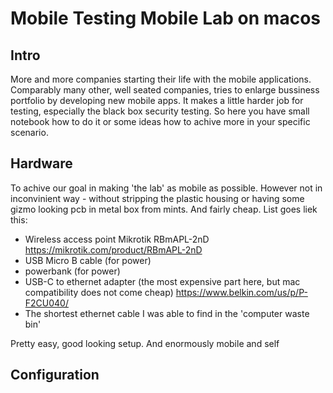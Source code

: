 # Mobile Testing Mobile Lab on macos
## Intro
More and more companies starting their life with the mobile applications. Comparably many other, well seated companies, tries to enlarge bussiness portfolio by developing new mobile apps. It makes a little harder job for testing, especially the black box security testing. So here you have small notebook how to do it or some ideas how to achive more in your specific scenario.
## Hardware
To achive our goal in making 'the lab' as mobile as possible. However not in inconvinient way - without stripping the plastic housing or having some gizmo looking pcb in metal box from mints. And fairly cheap. List goes liek this:
* Wireless access point Mikrotik RBmAPL-2nD https://mikrotik.com/product/RBmAPL-2nD
* USB Micro B cable (for power)
* powerbank (for power)
* USB-C to ethernet adapter (the most expensive part here, but mac compatibility does not come cheap) https://www.belkin.com/us/p/P-F2CU040/
* The shortest ethernet cable I was able to find in the 'computer waste bin'

<photo>
Pretty easy, good looking setup. And enormously mobile and self 

## Configuration

